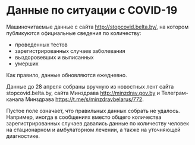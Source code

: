 # Данные по ситуации с COVID-19

Машиночитаемые данные с сайта http://stopcovid.belta.by/, на котором
публикуются официальные сведения по количеству:

- проведенных тестов
- зарегистрированных случаев заболевания
- выздоровевших и выписанных
- умерших

Как правило, данные обновляются ежедневно.

Данные до 28 апреля собраны вручную из новостных лент сайта
stopcovid.belta.by, сайта Минздрава http://minzdrav.gov.by и
Телеграм-канала Минздрава https://t.me/s/minzdravbelarus/772.

Пустое поле означает, что правильных данных собрать не удалось. Например,
иногда в сообщениях вместо общего количества зарегистрированных случаев
давались данные по количеству человек на стационарном и амбулаторном
лечении, а также на уточняющей диагностике.
